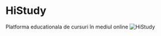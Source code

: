 # HiStudy
Platforma educationala de cursuri în mediul online
![HiStudy](https://s3.envato.com/files/430403647/02_preview.jpg)

